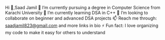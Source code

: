 Hi 👋,Saad Jamil
🔭 I’m currently pursuing a degree in Computer Science from Karachi University
🌱 I’m currently learning DSA in C++
🤝 I’m looking to collaborate on beginner and advanced DSA projects
📫 Reach me through: saadjamil823@gmail.com and more links in bio
⚡ Fun fact: I love organizing my code to make it easy for others to understand
